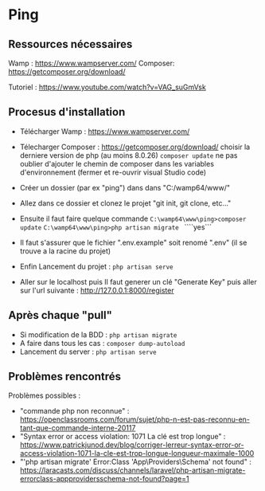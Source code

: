 # Ping


## Ressources nécessaires

Wamp : https://www.wampserver.com/
Composer: https://getcomposer.org/download/

Tutoriel : https://www.youtube.com/watch?v=VAG_suGmVsk

## Procesus d'installation

 - Télécharger Wamp :  https://www.wampserver.com/
 - Télecharger Composer :  https://getcomposer.org/download/
    choisir la derniere version de php (au moins 8.0.26)
    ```composer update```
    ne pas oublier d'ajouter le chemin de composer dans les variables d'environnement (fermer et re-ouvrir visual Studio code)

- Créer un dossier (par ex "ping") dans dans "C:/wamp64/www/" 
- Allez dans ce dossier et clonez le projet "git init, git clone, etc..."

- Ensuite il faut faire quelque commande
    ```C:\wamp64\www\ping>composer update```
    ```C:\wamp64\www\ping>php artisan migrate ```
    ````yes```

- Il faut s'assurer que le fichier ".env.example"  soit renomé ".env" (il se trouve a la racine du projet)

- Enfin Lancement du projet : ```php artisan serve```

- Aller sur le localhost puis Il faut generer un clé "Generate Key" puis aller sur l'url suivante : http://127.0.0.1:8000/register 

## Après chaque "pull"

- Si modification de la BDD : ```php artisan migrate```
- A faire dans tous les cas : ```composer dump-autoload```
- Lancement du server : ```php artisan serve```


## Problèmes rencontrés

Problèmes possibles :
- "commande php non reconnue" : https://openclassrooms.com/forum/sujet/php-n-est-pas-reconnu-en-tant-que-commande-interne-20117
- "Syntax error or access violation: 1071 La clé est trop longue" : https://www.patrickjunod.dev/blog/corriger-lerreur-syntax-error-or-access-violation-1071-la-cle-est-trop-longue-longueur-maximale-1000
- "'php artisan migrate' Error:Class 'App\Providers\Schema' not found" : https://laracasts.com/discuss/channels/laravel/php-artisan-migrate-errorclass-appprovidersschema-not-found?page=1


 